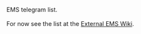 EMS telegram list.<br>
<br>
For now see the list at the [External EMS Wiki](https://emswiki.thefischer.net/doku.php).
